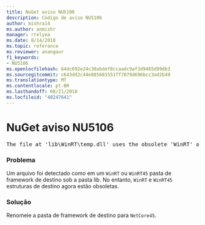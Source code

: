 ```yaml
---
title: NuGet aviso NU5106
description: Código de aviso NU5106
author: mishra14
ms.author: anmishr
manager: rrelyea
ms.date: 8/14/2018
ms.topic: reference
ms.reviewer: anangaur
f1_keywords:
- NU5106
ms.openlocfilehash: 64dc692e24c30abdef8ccaadc9af3d9465d99db3
ms.sourcegitcommit: c643dd2c44e085601551ff7079d696bcc3ad2b49
ms.translationtype: MT
ms.contentlocale: pt-BR
ms.lasthandoff: 08/21/2018
ms.locfileid: "40247641"
---
```

# <a name="nuget-warning-nu5106"></a>NuGet aviso NU5106
<pre>The file at 'lib\WinRT\temp.dll' uses the obsolete 'WinRT' as the framework folder. Replace 'WinRT' or 'WinRT45' with 'NetCore45'.</pre>

### <a name="issue"></a>Problema

Um arquivo foi detectado como em um `WinRT` ou `WinRT45` pasta de framework de destino sob a pasta lib. No entanto, `WinRT` e `WinRT45` estruturas de destino agora estão obsoletas.


### <a name="solution"></a>Solução

Renomeie a pasta de framework de destino para `NetCore45`.


